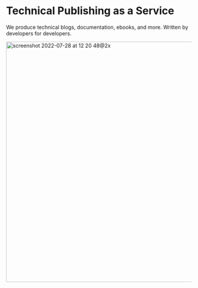 # Technical Publishing as a Service

We produce technical blogs, documentation, ebooks, and more. Written by developers for developers.

<img width="653" alt="screenshot 2022-07-28 at 12 20 48@2x" src="https://user-images.githubusercontent.com/2641205/181483002-a4867328-94af-422d-aed9-3e015e31421c.png">
